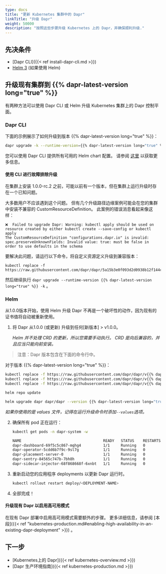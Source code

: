 ```yaml
---
type: docs
title: "更新 Kubernetes 集群中的 Dapr"
linkTitle: "升级 Dapr"
weight: 50000
description: "按照这些步骤升级 Kubernetes 上的 Dapr，并确保顺利升级."
---
```


## 先决条件

- [Dapr CLI]({{< ref install-dapr-cli.md >}})
- [Helm 3](https://github.com/helm/helm/releases) (如果使用 Helm)

## 升级现有集群到 {{% dapr-latest-version long="true" %}}
有两种方法可以使用 Dapr CLI 或 Helm 升级 Kubernetes 集群上的 Dapr 控制平面。

### Dapr CLI

下面的示例展示了如何升级到版本 {{% dapr-latest-version long="true" %}}：

  ```bash
  dapr upgrade -k --runtime-version={{% dapr-latest-version long="true" %}}
  ```

您可以使用 Dapr CLI 提供所有可用的 Helm chart 配置。 请参阅 [这里](https://github.com/dapr/cli#supplying-helm-values) 以获取更多信息。

#### 使用 CLI 进行故障排除升级

在集群上安装 1.0.0-rc.2 之前，可能以前有一个版本，但在集群上运行升级时存在一个已知问题。

大多数用户不应该遇到这个问题。 但有几个升级路径边缘案例可能会在您的集群中安装不兼容的 CustomResourceDefinition。 此案例的错误消息看起来像这样：

```
❌  Failed to upgrade Dapr: Warning: kubectl apply should be used on resource created by either kubectl create --save-config or kubectl apply
The CustomResourceDefinition "configurations.dapr.io" is invalid: spec.preserveUnknownFields: Invalid value: true: must be false in order to use defaults in the schema

```

要解决此问题，请运行以下命令，将自定义资源定义升级到兼容版本：

```
kubectl replace -f https://raw.githubusercontent.com/dapr/dapr/5a15b3e0f093d2d0938b12f144c7047474a290fe/charts/dapr/crds/configuration.yaml
```

然后继续执行 `dapr upgrade --runtime-version {{% dapr-latest-version long="true" %}} -k` 。

### Helm

从1.0.0版本开始，使用 Helm 升级 Dapr 不再是一个破坏性的动作，因为现有的证书值将自动被重新使用。

1. 将 Dapr 从1.0.0 (或更新) 升级到任何[新版本] > v1.0.0。

   *Helm 并不处理 CRD 的更新，所以您需要手动执行。 CRD 是向后兼容的，并且应当只能向前安装。*
> 注意：Dapr 版本包含在下面的命令行中。

   对于版本 {{% dapr-latest-version long="true" %}}：

   ```bash
   kubectl replace -f https://raw.githubusercontent.com/dapr/dapr/v{{% dapr-latest-version long="true" %}}/charts/dapr/crds/components.yaml
   kubectl replace -f https://raw.githubusercontent.com/dapr/dapr/v{{% dapr-latest-version long="true" %}}/charts/dapr/crds/configuration.yaml
   kubectl replace -f https://raw.githubusercontent.com/dapr/dapr/v{{% dapr-latest-version long="true" %}}/charts/dapr/crds/subscription.yaml
   ```

   ```bash
   helm repo update
   ```

   ```bash
   helm upgrade dapr dapr/dapr --version {{% dapr-latest-version long="true" %}} --namespace dapr-system --wait
   ```
   *如果你使用的是 values 文件，记得在运行升级命令时添加`--values`选项。*

2. 确保所有 pod 正在运行：

   ```bash
   kubectl get pods -n dapr-system -w

   NAME                                     READY   STATUS    RESTARTS   AGE
   dapr-dashboard-69f5c5c867-mqhg4          1/1     Running   0          42s
   dapr-operator-5cdd6b7f9c-9sl7g           1/1     Running   0          41s
   dapr-placement-server-0                  1/1     Running   0          41s
   dapr-sentry-84565c747b-7bh8h             1/1     Running   0          35s
   dapr-sidecar-injector-68f868668f-6xnbt   1/1     Running   0          41s
   ```

3. 重新启动您的应用程序 deployments 以更新 Dapr 运行时。

   ```bash
   kubectl rollout restart deploy/<DEPLOYMENT-NAME>
   ```

4. 全部完成！

#### 升级现有 Dapr 以启用高可用模式

在现有 Dapr 部署中启用高可用模式需要额外的步骤。 更多详细信息，请参阅 [本段]({{< ref "kubernetes-production.md#enabling-high-availability-in-an-existing-dapr-deployment" >}}) 。


## 下一步

- [Kubernetes上的 Dapr]({{< ref kubernetes-overview.md >}})
- [Dapr 生产环境指南]({{< ref kubernetes-production.md >}})
